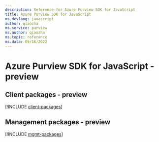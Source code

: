 ```yaml
---
description: Reference for Azure Purview SDK for JavaScript
title: Azure Purview SDK for JavaScript
ms.devlang: javascript
author: qiaozha
ms.service: purview
ms.author: qiaozha
ms.topic: reference
ms.data: 09/16/2022
---
```

# Azure Purview SDK for JavaScript - preview

## Client packages - preview
[!INCLUDE [client-packages](purview-client-index.md)]
## Management packages - preview
[!INCLUDE [mgmt-packages](purview-mgmt-index.md)]